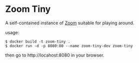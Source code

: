 
Zoom Tiny
=========

A self-contained instance of [Zoom](https://github.com/dsilabs/zoom) suitable for playing around.


usage:

    $ docker build -t zoom-tiny .
    $ docker run -d -p 8080:80 --name zoom-tiny-dev zoom-tiny

then go to http://locahost:8080 in your browser.
